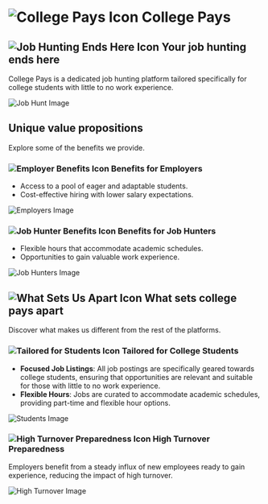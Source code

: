 # ![College Pays Icon](https://example.com/college_pays_icon.png) College Pays

## ![Job Hunting Ends Here Icon](https://example.com/job_hunting_icon.png) Your job hunting ends here
College Pays is a dedicated job hunting platform tailored specifically for college students with little to no work experience.

![Job Hunt Image](https://example.com/job_hunt_image.png)

## Unique value propositions
Explore some of the benefits we provide.

### ![Employer Benefits Icon](https://example.com/employer_benefits_icon.png) Benefits for Employers
- Access to a pool of eager and adaptable students.
- Cost-effective hiring with lower salary expectations.

![Employers Image](https://example.com/employers_image.png)

### ![Job Hunter Benefits Icon](https://example.com/job_hunter_benefits_icon.png) Benefits for Job Hunters
- Flexible hours that accommodate academic schedules.
- Opportunities to gain valuable work experience.

![Job Hunters Image](https://example.com/job_hunters_image.png)

## ![What Sets Us Apart Icon](https://example.com/what_sets_us_apart_icon.png) What sets college pays apart
Discover what makes us different from the rest of the platforms.

### ![Tailored for Students Icon](https://example.com/tailored_for_students_icon.png) Tailored for College Students
- **Focused Job Listings**: All job postings are specifically geared towards college students, ensuring that opportunities are relevant and suitable for those with little to no work experience.
- **Flexible Hours**: Jobs are curated to accommodate academic schedules, providing part-time and flexible hour options.

![Students Image](https://example.com/students_image.png)

### ![High Turnover Preparedness Icon](https://example.com/high_turnover_icon.png) High Turnover Preparedness
Employers benefit from a steady influx of new employees ready to gain experience, reducing the impact of high turnover.

![High Turnover Image](https://example.com/high_turnover_image.png)
